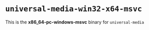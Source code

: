 # `universal-media-win32-x64-msvc`

This is the **x86_64-pc-windows-msvc** binary for `universal-media`
